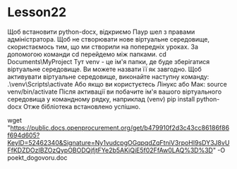 # Lesson22
Щоб встановити python-docx, відкриємо Паур шел з правами адміністратора. Щоб не створювати нове віртуальне середовище, скористаємось тим, що ми створили на попередніх уроках.
За допомогою команди  cd перейдемо між папками. 
cd Documents\MyProject
Тут venv - це ім'я папки, де буде зберігатися віртуальне середовище. Ви можете назвати її як завгодно. Щоб активувати віртуальне середовище, виконайте наступну команду:
.\venv\Scripts\activate
Або якщо ви користуєтесь Лінукс або Мак:
source venv/bin/activate
  Після активації ви побачите ім'я вашого віртуального середовища у командному рядку, наприклад (venv)
pip install python-docx
Отже бібліотека встановлено успішно.

wget "https://public.docs.openprocurement.org/get/b479910f2d3c43cc86186f86f694d605?KeyID=52462340&Signature=Ny1vudcpgOGqpqdZqFtniV3rpoHI9sDY3J8vUFfKDZDOzIBZOzQypOBODQjfjtFYe2b5AKiQiE5f02FfAw0LAQ%3D%3D" -O poekt_dogovoru.doc
